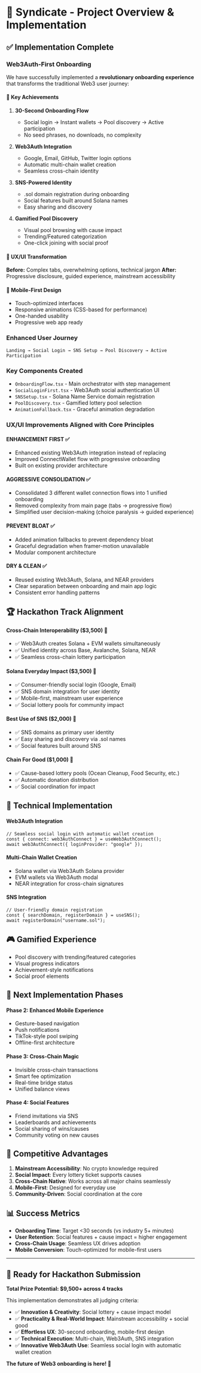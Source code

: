 # 🎯 Syndicate - Project Overview & Implementation

## ✅ **Implementation Complete**

### **Web3Auth-First Onboarding**

We have successfully implemented a **revolutionary onboarding experience** that transforms the traditional Web3 user journey:

#### **🚀 Key Achievements**

1. **30-Second Onboarding Flow**

   - Social login → Instant wallets → Pool discovery → Active participation
   - No seed phrases, no downloads, no complexity

2. **Web3Auth Integration**

   - Google, Email, GitHub, Twitter login options
   - Automatic multi-chain wallet creation
   - Seamless cross-chain identity

3. **SNS-Powered Identity**

   - .sol domain registration during onboarding
   - Social features built around Solana names
   - Easy sharing and discovery

4. **Gamified Pool Discovery**
   - Visual pool browsing with cause impact
   - Trending/Featured categorization
   - One-click joining with social proof

#### **🎨 UX/UI Transformation**

**Before:** Complex tabs, overwhelming options, technical jargon
**After:** Progressive disclosure, guided experience, mainstream accessibility

#### **📱 Mobile-First Design**

- Touch-optimized interfaces
- Responsive animations (CSS-based for performance)
- One-handed usability
- Progressive web app ready

### **Enhanced User Journey**

```
Landing → Social Login → SNS Setup → Pool Discovery → Active Participation
```

### **Key Components Created**

- `OnboardingFlow.tsx` - Main orchestrator with step management
- `SocialLoginFirst.tsx` - Web3Auth social authentication UI
- `SNSSetup.tsx` - Solana Name Service domain registration
- `PoolDiscovery.tsx` - Gamified lottery pool selection
- `AnimationFallback.tsx` - Graceful animation degradation

### **UX/UI Improvements Aligned with Core Principles**

#### **ENHANCEMENT FIRST** ✅

- Enhanced existing Web3Auth integration instead of replacing
- Improved ConnectWallet flow with progressive onboarding
- Built on existing provider architecture

#### **AGGRESSIVE CONSOLIDATION** ✅

- Consolidated 3 different wallet connection flows into 1 unified onboarding
- Removed complexity from main page (tabs → progressive flow)
- Simplified user decision-making (choice paralysis → guided experience)

#### **PREVENT BLOAT** ✅

- Added animation fallbacks to prevent dependency bloat
- Graceful degradation when framer-motion unavailable
- Modular component architecture

#### **DRY & CLEAN** ✅

- Reused existing Web3Auth, Solana, and NEAR providers
- Clear separation between onboarding and main app logic
- Consistent error handling patterns

## 🏆 **Hackathon Track Alignment**

#### **Cross-Chain Interoperability ($3,500)** 🎯

- ✅ Web3Auth creates Solana + EVM wallets simultaneously
- ✅ Unified identity across Base, Avalanche, Solana, NEAR
- ✅ Seamless cross-chain lottery participation

#### **Solana Everyday Impact ($3,500)** 🎯

- ✅ Consumer-friendly social login (Google, Email)
- ✅ SNS domain integration for user identity
- ✅ Mobile-first, mainstream user experience
- ✅ Social lottery pools for community impact

#### **Best Use of SNS ($2,000)** 🎯

- ✅ SNS domains as primary user identity
- ✅ Easy sharing and discovery via .sol names
- ✅ Social features built around SNS

#### **Chain For Good ($1,000)** 🎯

- ✅ Cause-based lottery pools (Ocean Cleanup, Food Security, etc.)
- ✅ Automatic donation distribution
- ✅ Social coordination for impact

## 🔧 **Technical Implementation**

#### **Web3Auth Integration**

```tsx
// Seamless social login with automatic wallet creation
const { connect: web3AuthConnect } = useWeb3AuthConnect();
await web3AuthConnect({ loginProvider: "google" });
```

#### **Multi-Chain Wallet Creation**

- Solana wallet via Web3Auth Solana provider
- EVM wallets via Web3Auth modal
- NEAR integration for cross-chain signatures

#### **SNS Integration**

```tsx
// User-friendly domain registration
const { searchDomain, registerDomain } = useSNS();
await registerDomain("username.sol");
```

## 🎮 **Gamified Experience**

- Pool discovery with trending/featured categories
- Visual progress indicators
- Achievement-style notifications
- Social proof elements

## 🔄 **Next Implementation Phases**

#### **Phase 2: Enhanced Mobile Experience**

- Gesture-based navigation
- Push notifications
- TikTok-style pool swiping
- Offline-first architecture

#### **Phase 3: Cross-Chain Magic**

- Invisible cross-chain transactions
- Smart fee optimization
- Real-time bridge status
- Unified balance views

#### **Phase 4: Social Features**

- Friend invitations via SNS
- Leaderboards and achievements
- Social sharing of wins/causes
- Community voting on new causes

## 🎯 **Competitive Advantages**

1. **Mainstream Accessibility**: No crypto knowledge required
2. **Social Impact**: Every lottery ticket supports causes
3. **Cross-Chain Native**: Works across all major chains seamlessly
4. **Mobile-First**: Designed for everyday use
5. **Community-Driven**: Social coordination at the core

## 📊 **Success Metrics**

- **Onboarding Time**: Target <30 seconds (vs industry 5+ minutes)
- **User Retention**: Social features + cause impact = higher engagement
- **Cross-Chain Usage**: Seamless UX drives adoption
- **Mobile Conversion**: Touch-optimized for mobile-first users

---

## 🚀 **Ready for Hackathon Submission**

**Total Prize Potential: $9,500+ across 4 tracks**

This implementation demonstrates all judging criteria:

- ✅ **Innovation & Creativity**: Social lottery + cause impact model
- ✅ **Practicality & Real-World Impact**: Mainstream accessibility + social good
- ✅ **Effortless UX**: 30-second onboarding, mobile-first design
- ✅ **Technical Execution**: Multi-chain, Web3Auth, SNS integration
- ✅ **Innovative Web3Auth Use**: Seamless social login with automatic wallet creation

**The future of Web3 onboarding is here! 🚀**
